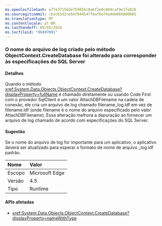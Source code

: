 ```yaml
---
ms.openlocfilehash: e77e37156de759856c8a6f2e0c009caf9e1fe826
ms.sourcegitcommit: cbacb5d2cebbf044547f6af6e74a9de866800985
ms.translationtype: MT
ms.contentlocale: pt-BR
ms.lasthandoff: 09/05/2020
ms.locfileid: "89497091"
---
```

### <a name="log-file-name-created-by-the-objectcontextcreatedatabase-method-has-changed-to-match-sql-server-specifications"></a>O nome do arquivo de log criado pelo método ObjectContext.CreateDatabase foi alterado para corresponder às especificações do SQL Server

#### <a name="details"></a>Detalhes

Quando o método <xref:System.Data.Objects.ObjectContext.CreateDatabase?displayProperty=fullName> é chamado diretamente ou usando Code First com o provedor SqlClient e um valor AttachDBFilename na cadeia de conexão, ele cria um arquivo de log chamado filename_log.ldf em vez de filename.ldf (onde filename é o nome do arquivo especificado pelo valor AttachDBFilename). Essa alteração melhora a depuração ao fornecer um arquivo de log chamado de acordo com especificações do SQL Server.

#### <a name="suggestion"></a>Sugestão

Se o nome do arquivo de log for importante para um aplicativo, o aplicativo deverá ser atualizado para esperar o formato de nome de arquivo _log.ldf padrão.

| Nome    | Valor       |
|:--------|:------------|
| Escopo   |Microsoft Edge|
|Versão|4.5|
|Tipo|Runtime

#### <a name="affected-apis"></a>APIs afetadas

- <xref:System.Data.Objects.ObjectContext.CreateDatabase?displayProperty=nameWithType>

<!--

#### Affected APIs

- `M:System.Data.Objects.ObjectContext.CreateDatabase`

-->
